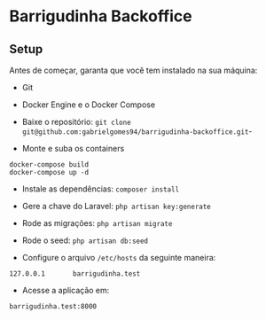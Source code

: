 
# Barrigudinha Backoffice

## Setup

Antes de começar, garanta que você tem instalado na sua máquina:
- Git
- Docker Engine e o Docker Compose

- Baixe o repositório: `git clone git@github.com:gabrielgomes94/barrigudinha-backoffice.git`-

- Monte e suba os containers
```
docker-compose build
docker-compose up -d 
```

- Instale as dependências: `composer install`

- Gere a chave do Laravel: `php artisan key:generate`

- Rode as migrações: `php artisan migrate`

- Rode o seed: `php artisan db:seed`

- Configure o arquivo `/etc/hosts` da seguinte maneira:
```
127.0.0.1       barrigudinha.test
```

- Acesse a aplicação em: 
```
barrigudinha.test:8000
```
